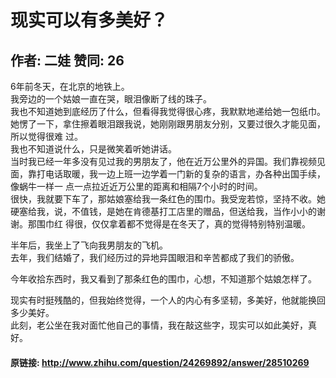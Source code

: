 # 现实可以有多美好？
## 作者: 二娃  赞同: 26
6年前冬天，在北京的地铁上。  
我旁边的一个姑娘一直在哭，眼泪像断了线的珠子。  
我也不知道她到底经历了什么，但看得我觉得很心疼，我默默地递给她一包纸巾。她愣了一下，拿住擦着眼泪跟我说，她刚刚跟男朋友分别，又要过很久才能见面，所以觉得很难
过。  
我也不知道说什么，只是微笑着听她讲话。  
当时我已经一年多没有见过我的男朋友了，他在近万公里外的异国。我们靠视频见面，靠打电话取暖，我一边上班一边学着一门新的复杂的语言，办各种出国手续，像蜗牛一样一
点一点拉近近万公里的距离和相隔7个小时的时间。  
很快，我就要下车了，那姑娘塞给我一条红色的围巾。我受宠若惊，坚持不收。她硬塞给我，说，不值钱，是她在肯德基打工店里的赠品，但送给我，当作小小的谢谢。那围巾红
得很，仅仅拿着都不觉得是在冬天了，真的觉得特别特别温暖。  
  
半年后，我坐上了飞向我男朋友的飞机。  
去年，我们结婚了，我们经历过的异地异国眼泪和辛苦都成了我们的骄傲。  
  
今年收拾东西时，我又看到了那条红色的围巾，心想，不知道那个姑娘怎样了。  
  
现实有时挺残酷的，但我始终觉得，一个人的内心有多坚韧，多美好，他就能换回多少美好。  
此刻，老公坐在我对面忙他自己的事情，我在敲这些字，现实可以如此美好，真好。

#### 原链接: http://www.zhihu.com/question/24269892/answer/28510269